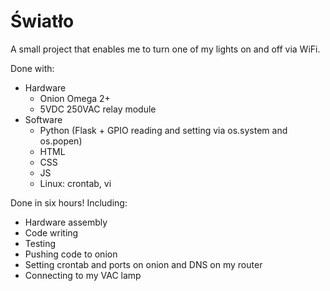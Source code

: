 # Światło

A small project that enables me to turn one of my lights on and off via WiFi.

Done with:
- Hardware
  - Onion Omega 2+
  - 5VDC 250VAC relay module
- Software
  - Python (Flask + GPIO reading and setting via os.system and os.popen)
  - HTML
  - CSS
  - JS
  - Linux: crontab, vi
  
Done in six hours! 
Including:
- Hardware assembly
- Code writing
- Testing
- Pushing code to onion
- Setting crontab and ports on onion and DNS on my router
- Connecting to my VAC lamp
